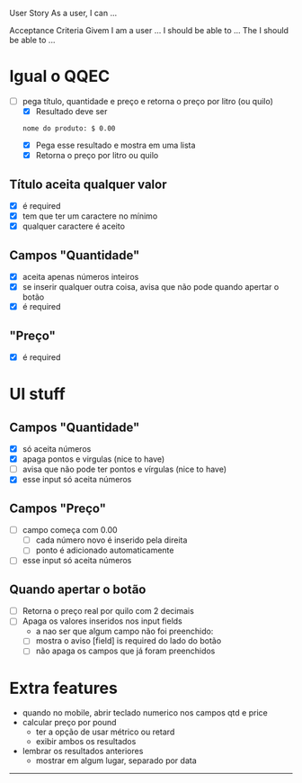 User Story
    As a user, I can ...

Acceptance Criteria
    Givem I am a user ...
    I should be able to ...
    The I should be able to ...





# Igual o QQEC
- [ ] pega título, quantidade e preço e retorna o preço por litro (ou quilo)
    - [X] Resultado deve ser 
    ```
    nome do produto: $ 0.00
    ```
    - [X] Pega esse resultado e mostra em uma lista
    - [X] Retorna o preço por litro ou quilo
## Título aceita qualquer valor
- [X] é required
- [X] tem que ter um caractere no mínimo
- [X] qualquer caractere é aceito
## Campos "Quantidade"
- [X] aceita apenas números inteiros
- [X] se inserir qualquer outra coisa, avisa que não pode quando apertar o botão
- [X] é required
## "Preço"
- [X] é required
 

# UI stuff
## Campos "Quantidade"
- [X] só aceita números
- [X] apaga pontos e virgulas (nice to have)
- [ ] avisa que não pode ter pontos e vírgulas (nice to have)
- [X] esse input só aceita números

## Campos "Preço"
- [ ] campo começa com 0.00
    - [ ] cada número novo é inserido pela direita
    - [ ] ponto é adicionado automaticamente
- [ ] esse input só aceita números

## Quando apertar o botão
- [ ] Retorna o preço real por quilo com 2 decimais
- [ ] Apaga os valores inseridos nos input fields
    - a nao ser que algum campo não foi preenchido:
    -   [ ] mostra o aviso [field] is required do lado do botão 
    -   [ ] não apaga os campos que já foram preenchidos          

# Extra features
- quando no mobile, abrir teclado numerico nos campos qtd e price
- calcular preço por pound
    -  ter a opção de usar métrico ou retard
    - exibir ambos os resultados
- lembrar os resultados anteriores  
    - mostrar em algum lugar, separado por data



---


